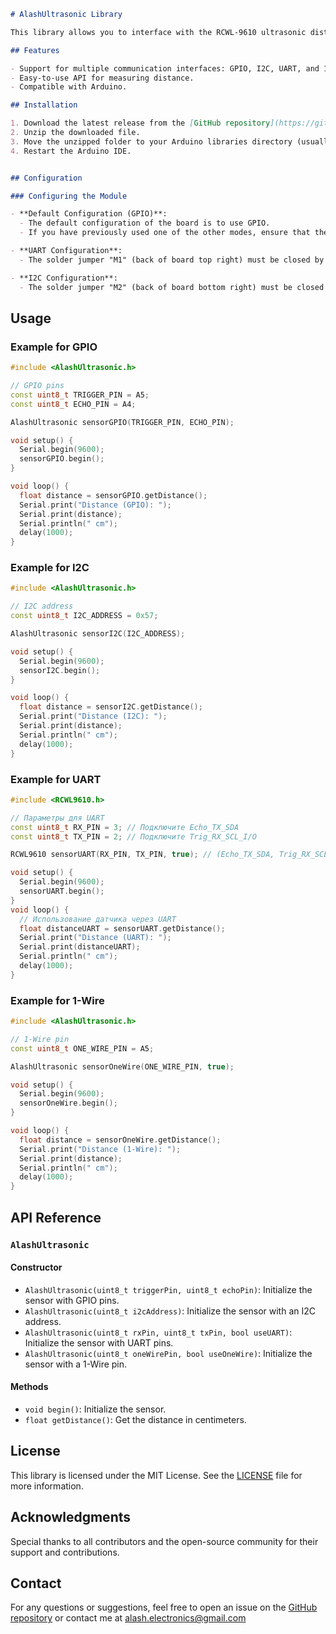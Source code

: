 ```markdown
# AlashUltrasonic Library

This library allows you to interface with the RCWL-9610 ultrasonic distance sensor using GPIO, I2C, UART, and 1-Wire interfaces. It provides a simple way to measure distances in centimeters.

## Features

- Support for multiple communication interfaces: GPIO, I2C, UART, and 1-Wire.
- Easy-to-use API for measuring distance.
- Compatible with Arduino.

## Installation

1. Download the latest release from the [GitHub repository](https://github.com/Alash-electronics/AlashUltrasonic).
2. Unzip the downloaded file.
3. Move the unzipped folder to your Arduino libraries directory (usually located in `Documents/Arduino/libraries`).
4. Restart the Arduino IDE.


## Configuration

### Configuring the Module

- **Default Configuration (GPIO)**:
  - The default configuration of the board is to use GPIO.
  - If you have previously used one of the other modes, ensure that the M1 and M2 jumpers are both open (no solder blob).

- **UART Configuration**:
  - The solder jumper "M1" (back of board top right) must be closed by putting a blob of solder on it (M2 must be open, no blob).

- **I2C Configuration**:
  - The solder jumper "M2" (back of board bottom right) must be closed by putting a blob of solder on it (M1 must be open, no blob).

```

## Usage

### Example for GPIO

```cpp
#include <AlashUltrasonic.h>

// GPIO pins
const uint8_t TRIGGER_PIN = A5;
const uint8_t ECHO_PIN = A4;

AlashUltrasonic sensorGPIO(TRIGGER_PIN, ECHO_PIN);

void setup() {
  Serial.begin(9600);
  sensorGPIO.begin();
}

void loop() {
  float distance = sensorGPIO.getDistance();
  Serial.print("Distance (GPIO): ");
  Serial.print(distance);
  Serial.println(" cm");
  delay(1000);
}
```

### Example for I2C

```cpp
#include <AlashUltrasonic.h>

// I2C address
const uint8_t I2C_ADDRESS = 0x57;

AlashUltrasonic sensorI2C(I2C_ADDRESS);

void setup() {
  Serial.begin(9600);
  sensorI2C.begin();
}

void loop() {
  float distance = sensorI2C.getDistance();
  Serial.print("Distance (I2C): ");
  Serial.print(distance);
  Serial.println(" cm");
  delay(1000);
}
```

### Example for UART

```cpp
#include <RCWL9610.h>

// Параметры для UART
const uint8_t RX_PIN = 3; // Подключите Echo_TX_SDA
const uint8_t TX_PIN = 2; // Подключите Trig_RX_SCL_I/O

RCWL9610 sensorUART(RX_PIN, TX_PIN, true); // (Echo_TX_SDA, Trig_RX_SCL_I/O, isUART?)

void setup() {
  Serial.begin(9600);
  sensorUART.begin();
}
void loop() {  
  // Использование датчика через UART
  float distanceUART = sensorUART.getDistance();
  Serial.print("Distance (UART): ");
  Serial.print(distanceUART);
  Serial.println(" cm");
  delay(1000);
}
```

### Example for 1-Wire

```cpp
#include <AlashUltrasonic.h>

// 1-Wire pin
const uint8_t ONE_WIRE_PIN = A5;

AlashUltrasonic sensorOneWire(ONE_WIRE_PIN, true);

void setup() {
  Serial.begin(9600);
  sensorOneWire.begin();
}

void loop() {
  float distance = sensorOneWire.getDistance();
  Serial.print("Distance (1-Wire): ");
  Serial.print(distance);
  Serial.println(" cm");
  delay(1000);
}
```

## API Reference

### `AlashUltrasonic`

#### Constructor

- `AlashUltrasonic(uint8_t triggerPin, uint8_t echoPin)`: Initialize the sensor with GPIO pins.
- `AlashUltrasonic(uint8_t i2cAddress)`: Initialize the sensor with an I2C address.
- `AlashUltrasonic(uint8_t rxPin, uint8_t txPin, bool useUART)`: Initialize the sensor with UART pins.
- `AlashUltrasonic(uint8_t oneWirePin, bool useOneWire)`: Initialize the sensor with a 1-Wire pin.

#### Methods

- `void begin()`: Initialize the sensor.
- `float getDistance()`: Get the distance in centimeters.

## License

This library is licensed under the MIT License. See the [LICENSE](LICENSE) file for more information.

## Acknowledgments

Special thanks to all contributors and the open-source community for their support and contributions.

## Contact

For any questions or suggestions, feel free to open an issue on the [GitHub repository](https://github.com/Alash-electronics/AlashUltrasonic) or contact me at alash.electronics@gmail.com
